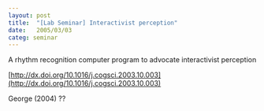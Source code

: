 ```yaml
---
layout: post
title:  "[Lab Seminar] Interactivist perception"
date:   2005/03/03
categ: seminar
---
```




A rhythm recognition computer program to advocate interactivist perception



[http://dx.doi.org/10.1016/j.cogsci.2003.10.003](http://dx.doi.org/10.1016/j.cogsci.2003.10.003)



George (2004) ?? 



 

